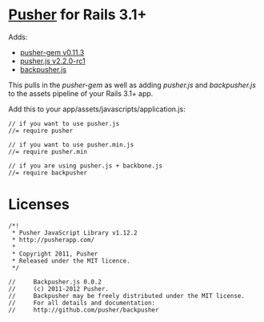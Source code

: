 [Pusher](https://pusher.com) for Rails 3.1+
=====================

Adds:
- [pusher-gem v0.11.3](https://github.com/pusher/pusher-gem/)
- [pusher.js v2.2.0-rc1](https://github.com/pusher/pusher-js/)
- [backpusher.js](https://github.com/pusher/backpusher)

This pulls in the *pusher-gem* as well as adding *pusher.js* and *backpusher.js* to the assets pipeline of your Rails 3.1+ app.

Add this to your app/assets/javascripts/application.js:

    // if you want to use pusher.js
    //= require pusher

    // if you want to use pusher.min.js
    //= require pusher.min

    // if you are using pusher.js + backbone.js
    //= require backpusher


Licenses
========

    /*!
     * Pusher JavaScript Library v1.12.2
     * http://pusherapp.com/
     *
     * Copyright 2011, Pusher
     * Released under the MIT licence.
     */

    //     Backpusher.js 0.0.2
    //     (c) 2011-2012 Pusher.
    //     Backpusher may be freely distributed under the MIT license.
    //     For all details and documentation:
    //     http://github.com/pusher/backpusher

